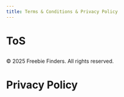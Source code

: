 ```yaml
---
title: Terms & Conditions & Privacy Policy
---
```

# ToS

##

&copy; 2025 Freebie Finders. All rights reserved.

# Privacy Policy

